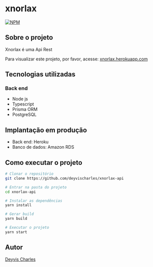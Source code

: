 # xnorlax
[![NPM](https://img.shields.io/npm/l/react)](https://github.com/deyvischarles/xnorlax-backend/blob/main/LICENSE)

## Sobre o projeto

Xnorlax é uma Api Rest

Para visualizar este projeto, por favor, acesse: [xnorlax.herokuapp.com](https://xnorlax.herokuapp.com)

## Tecnologias utilizadas
### Back end
- Node js
- Typescript
- Prisma ORM
- PostgreSQL

## Implantação em produção
- Back end: Heroku
- Banco de dados: Amazon RDS

## Como executar o projeto
```bash
# Clonar o repositório
git clone https://github.com/deyvischarles/xnorlax-api

# Entrar na pasta do projeto
cd xnorlax-api

# Instalar as dependências
yarn install

# Gerar build
yarn build

# Executar o projeto
yarn start
```

## Autor
[Deyvis Charles](https://linkedin.com/in/deyvischarles)
